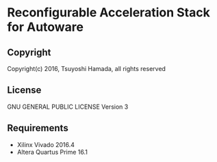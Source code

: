 # Reconfigurable Acceleration Stack for Autoware

## Copyright

Copyright(c) 2016, Tsuyoshi Hamada, all rights reserved

## License

GNU GENERAL PUBLIC LICENSE Version 3
 
## Requirements

- Xilinx Vivado 2016.4
- Altera Quartus Prime 16.1

